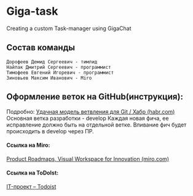 # Giga-task
Creating a custom Task-manager using GigaChat

## Состав команды
	Дорофеев Демид Сергеевич - тимлид
	Найпак Дмитрий Сергеевич - программист
	Тимофеев Евгений Игоревич - программист
	Зиновьев Максим Иванович - Miro

## Оформление веток на GitHub(инструкция):
Подробно: [Удачная модель ветвления для Git / Хабр (habr.com)](https://habr.com/ru/articles/106912/)
Основная ветка разработки - develop
Каждая новая фича, ее исправление должно быть на отдельной ветке.
Вливание фич будет происходить в develop через ПР.

#### Ссылка на Miro:
[Product Roadmaps, Visual Workspace for Innovation (miro.com)](https://miro.com/app/board/uXjVNjXMexg=/)

#### Ссылка на ToDoIst:
[IT-проект – Todoist](https://app.todoist.com/app/project/it-proekt-6RmjwHx5jrwwr68p)



